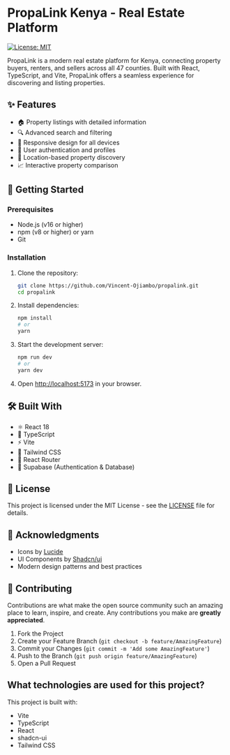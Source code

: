 # PropaLink Kenya - Real Estate Platform

[![License: MIT](https://img.shields.io/badge/License-MIT-yellow.svg)](https://opensource.org/licenses/MIT)

PropaLink is a modern real estate platform for Kenya, connecting property buyers, renters, and sellers across all 47 counties. Built with React, TypeScript, and Vite, PropaLink offers a seamless experience for discovering and listing properties.

## ✨ Features

- 🏠 Property listings with detailed information
- 🔍 Advanced search and filtering
- 📱 Responsive design for all devices
- 🔐 User authentication and profiles
- 📍 Location-based property discovery
- 📈 Interactive property comparison

## 🚀 Getting Started

### Prerequisites

- Node.js (v16 or higher)
- npm (v8 or higher) or yarn
- Git

### Installation

1. Clone the repository:
   ```bash
   git clone https://github.com/Vincent-Ojiambo/propalink.git
   cd propalink
   ```

2. Install dependencies:
   ```bash
   npm install
   # or
   yarn
   ```

3. Start the development server:
   ```bash
   npm run dev
   # or
   yarn dev
   ```

4. Open [http://localhost:5173](http://localhost:5173) in your browser.

## 🛠️ Built With

- ⚛️ React 18
- 🔷 TypeScript
- ⚡ Vite
- 🎨 Tailwind CSS
- 🔄 React Router
- 🔐 Supabase (Authentication & Database)

## 📄 License

This project is licensed under the MIT License - see the [LICENSE](LICENSE) file for details.

## 🙏 Acknowledgments

- Icons by [Lucide](https://lucide.dev/)
- UI Components by [Shadcn/ui](https://ui.shadcn.com/)
- Modern design patterns and best practices

## 🤝 Contributing

Contributions are what make the open source community such an amazing place to learn, inspire, and create. Any contributions you make are **greatly appreciated**.

1. Fork the Project
2. Create your Feature Branch (`git checkout -b feature/AmazingFeature`)
3. Commit your Changes (`git commit -m 'Add some AmazingFeature'`)
4. Push to the Branch (`git push origin feature/AmazingFeature`)
5. Open a Pull Request

## What technologies are used for this project?

This project is built with:

- Vite
- TypeScript
- React
- shadcn-ui
- Tailwind CSS

